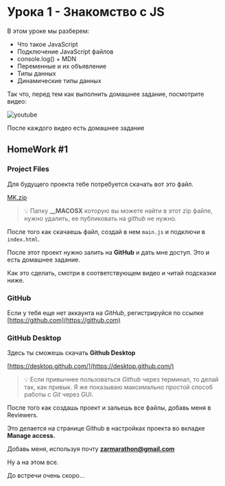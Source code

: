 # Урока 1 - Знакомство с JS

В этом уроке мы разберем:
- Что такое JavaScript
- Подключение JavaScript файлов
- console.log() + MDN
- Переменные и их объявление
- Типы данных
- Динамические типы данных

Так что, перед тем как выполнить домашнее задание, посмотрите видео:

![youtube](https://youtu.be/lz06MET6sl0)

После каждого видео есть домашнее задание

## HomeWork #1

### Project Files

Для будущего проекта тебе потребуется скачать вот это файл.

[MK.zip](HomeWork%20#%20bd6d7/MK.zip)

> 💡 Папку **__MACOSX** которую вы можете найти в этот zip файле, нужно удалить, ее публиковать на *github* не нужно.

После того как скачаешь файл, создай в нем `main.js` и подключи в `index.html`.

После этот проект нужно залить на **GitHub** и дать мне доступ. Это и есть домашнее задание.

Как это сделать, смотри в соответствующем видео и читай подсказки ниже.

### GitHub

Если у тебя еще нет аккаунта на *GitHub*, регистрируйся по ссылке [https://github.com](https://github.com)

### GitHub Desktop

Здесь ты сможешь скачать **Github Desktop**

[https://desktop.github.com/](https://desktop.github.com/)

>💡 Если привычнее пользоваться *Github* через терминал, то делай так, как привык. Я же показываю максимально простой способ работы с *Git* через GUI.

После того как создашь проект и зальешь все файлы, добавь меня в Reviewers.

Это делается на странице Github в настройках проекта во вкладке **Manage access.**

Добавь меня, используя почту **zarmarathon@gmail.com**

Ну а на этом все.

До встречи очень скоро...
